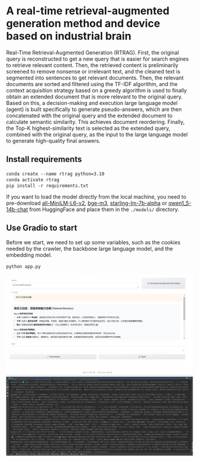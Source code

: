 # A real-time retrieval-augmented generation method and device based on industrial brain

Real-Time Retrieval-Augmented Generation (RTRAG). First, the original query is reconstructed to get a new query that is easier for search engines to retrieve relevant content. Then, the retrieved content is preliminarily screened to remove nonsense or irrelevant text, and the cleaned text is segmented into sentences to get relevant documents. Then, the relevant documents are sorted and filtered using the TF-IDF algorithm, and the context acquisition strategy based on a greedy algorithm is used to finally obtain an extended document that is more relevant to the original query. Based on this, a decision-making and execution large language model (agent) is built specifically to generate pseudo-answers, which are then concatenated with the original query and the extended document to calculate semantic similarity. This achieves document reordering. Finally, the Top-K highest-similarity text is selected as the extended query, combined with the original query, as the input to the large language model to generate high-quality final answers.

## Install requirements

```setup
conda create --name rtrag python=3.10
conda activate rtrag
pip install -r requirements.txt
```
If you want to load the model directly from the local machine, you need to pre-download [all-MiniLM-L6-v2](https://huggingface.co/sentence-transformers/all-MiniLM-L6-v2), [bge-m3](https://huggingface.co/BAAI/bge-m3), [starling-lm-7b-alpha](https://huggingface.co/berkeley-nest/Starling-LM-7B-alpha) or [qwen1_5-14b-chat](https://huggingface.co/Qwen/Qwen1.5-14B-Chat) from HuggingFace and place them in the `./models/` directory.

## Use Gradio to start
Before we start, we need to set up some variables, such as the cookies needed by the crawler, the backbone large language model, and the embedding model.
```run
python app.py
```

![pic1](files/home_page.png)
![pic2](files/backstage.png)





